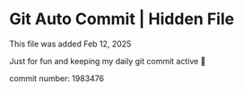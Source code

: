 # Git Auto Commit | Hidden File

This file was added Feb 12, 2025

Just for fun and keeping my daily git commit active 🤪

commit number: 1983476

